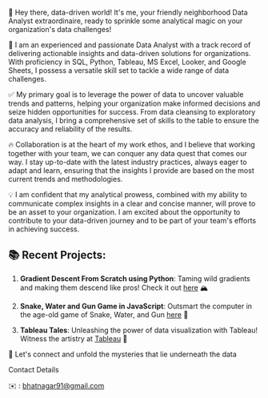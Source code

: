 🎉 Hey there, data-driven world! It's me, your friendly neighborhood Data Analyst extraordinaire, ready to sprinkle some analytical magic on your organization's data challenges! 

💫 I am an experienced and passionate Data Analyst with a track record of delivering actionable insights and data-driven solutions for organizations. With proficiency in SQL, Python, Tableau, MS Excel, Looker, and Google Sheets, I possess a versatile skill set to tackle a wide range of data challenges.

✅ My primary goal is to leverage the power of data to uncover valuable trends and patterns, helping your organization make informed decisions and seize hidden opportunities for success. From data cleansing to exploratory data analysis, I bring a comprehensive set of skills to the table to ensure the accuracy and reliability of the results.

🔥 Collaboration is at the heart of my work ethos, and I believe that working together with your team, we can conquer any data quest that comes our way. I stay up-to-date with the latest industry practices, always eager to adapt and learn, ensuring that the insights I provide are based on the most current trends and methodologies.

💡 I am confident that my analytical prowess, combined with my ability to communicate complex insights in a clear and concise manner, will prove to be an asset to your organization. I am excited about the opportunity to contribute to your data-driven journey and to be part of your team's efforts in achieving success.

## 📚 Recent Projects:
1. **Gradient Descent From Scratch using Python**: Taming wild gradients and making them descend like pros! Check it out [here](https://bit.ly/3fwd7JD) 🏔️

2. **Snake, Water and Gun Game in JavaScript**: Outsmart the computer in the age-old game of Snake, Water, and Gun [here](https://github.com/dakshbhatnagar/JS_files/blob/main/snake_water_gun.js) 🐶

3. **Tableau Tales**: Unleashing the power of data visualization with Tableau! Witness the artistry at [Tableau](https://public.tableau.com/app/profile/daksh.bhatnagar) 🎨

🤝 Let's connect and unfold the mysteries that lie underneath the data

Contact Details 

✉️ : bhatnagar91@gmail.com
